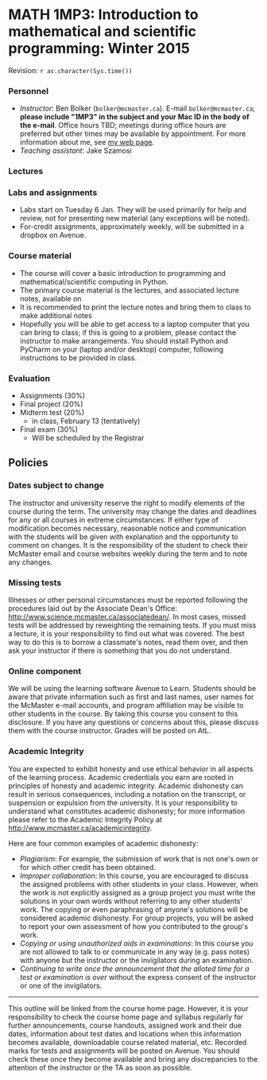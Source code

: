 # MATH 1MP3: Introduction to mathematical and scientific programming: Winter 2015

Revision: `r as.character(Sys.time())`

### Personnel
* *Instructor*: Ben Bolker (`bolker@mcmaster.ca`). E-mail `bolker@mcmaster.ca`; **please include "1MP3" in the subject and your Mac ID in the body of the e-mail**. Office hours TBD; meetings during office hours are preferred but other times may be available by appointment. For more information about me, see [my web page](http://www.math.mcmaster.ca/bolker). 
* *Teaching assistant*: Jake Szamosi

### Lectures

### Labs and assignments

* Labs start on Tuesday 6 Jan.  They will be used primarily for help and review, not for presenting new material (any exceptions will be noted).
* For-credit assignments, approximately weekly, will be submitted in a dropbox on Avenue.

### Course material

* The course will cover a basic introduction to programming and mathematical/scientific computing in Python.
* The primary course material is the lectures, and associated lecture notes, available on 
* It is recommended to print the lecture notes and bring them to class to make additional notes
* Hopefully you will be able to get access to a laptop computer that you can bring to class; if this is going to a problem, please contact the instructor to make arrangements. You should install Python and PyCharm on your (laptop and/or desktop) computer, following instructions to be provided in class.

###  Evaluation
* Assignments (30%)
* Final project (20%)
* Midterm test (20%)
    * in class, February 13 (tentatively)
* Final exam (30%)
    * Will be scheduled by the Registrar

## Policies

### Dates subject to change

The instructor and university reserve the right to modify elements of the course during the term. The university may change the dates and deadlines for any or all courses in extreme circumstances. If either type of modification becomes necessary, reasonable notice and communication with the students will be given with explanation and the opportunity to comment on changes. It is the responsibility of the student to check their McMaster email and course websites weekly during the term and to note any changes.

### Missing tests

Illnesses or other personal circumstances must be reported following the procedures laid out by the Associate Dean's Office:  <http://www.science.mcmaster.ca/associatedean/>.  In most cases, missed tests will be addressed by reweighting the remaining tests. If you must miss a lecture, it is your responsibility to find out what was covered. The best way to do this is to borrow a classmate's notes, read them over, and then ask your instructor if there is something that you do not understand.

### Online component

We will be using the learning software Avenue to Learn.  Students should be aware that private information such as first and last names, user names for the McMaster e-mail accounts, and program affiliation may be visible to other students in the course. By taking this course you consent to this disclosure. If you have any questions or concerns about this, please discuss them with the course instructor. Grades will be posted on AtL.

### Academic Integrity
You are expected to exhibit honesty and use ethical behavior in all aspects of the learning process.  Academic credentials you earn are rooted in principles of honesty and academic integrity.  Academic dishonesty can result in serious consequences, including a notation on the transcript, or suspension or expulsion from the university.  It is your responsibility to understand what constitutes academic dishonesty; for more information please refer to the Academic Integrity Policy at <http://www.mcmaster.ca/academicintegrity>.

Here are four common examples of academic dishonesty:

* *Plagiarism*: For example, the submission of work that is not one's own or for which other credit has been obtained.
* *Improper collaboration*: In this course, you are encouraged to discuss the assigned problems with other students in your class. However, when the work is not explicitly assigned as a group project you must write the solutions in your own words without referring to any other students' work. The copying or even paraphrasing of anyone's solutions will be considered academic dishonesty. For group projects, you will be asked to report your own assessment of how you contributed to the group's work.
 * *Copying or using unauthorized aids in examinations*: In this course you are not allowed to talk to or communicate in any way (e.g. pass notes) with anyone but the instructor or the invigilators during an examination.
 * *Continuing to write once the announcement that the alloted time for a test or examination is over* without the express consent of the instructor or one of the invigilators.
 
----------------------------------------
This outline will be linked from the course home page. However, it is your responsibility to check the course home page and syllabus regularly for further announcements, course handouts, assigned work and their due dates, information about test dates and locations when this information becomes available, downloadable course related material, etc. Recorded marks for tests and assignments will be posted on Avenue. You should check these once they become available and bring any discrepancies to the attention of the instructor or the TA as soon as possible.

